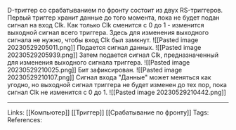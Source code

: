 D-триггер со срабатыванием по фронту состоит из двух RS-триггеров. Первый триггер хранит данные до того момента, пока не будет подан сигнал на вход Clk. Как только Clk сменится с 0 до 1 - изменится выходной сигнал всего триггера. Здесь для изменения выходного сигнала не нужно, чтобы вход Clk был замкнут. 
![[Pasted image 20230529205011.png]]
Подается сигнал данных.
![[Pasted image 20230529205939.png]]
Затем подается сигнал Clk, предназначенный для изменения выходного сигнала триггера. 
![[Pasted image 20230529210025.png]]
Бит зафиксирован. 
![[Pasted image 20230529210107.png]]
Сигнал входа "Данные" может меняться как угодно, но выходной сигнал триггера не будет изменен до тех пор, пока сигнал Clk не изменится с 0 до 1. 
![[Pasted image 20230529210442.png]]
___
Links: [[Компьютер]] [[Триггер]] [[Срабатывание по фронту]] 
Tags: 
References: 